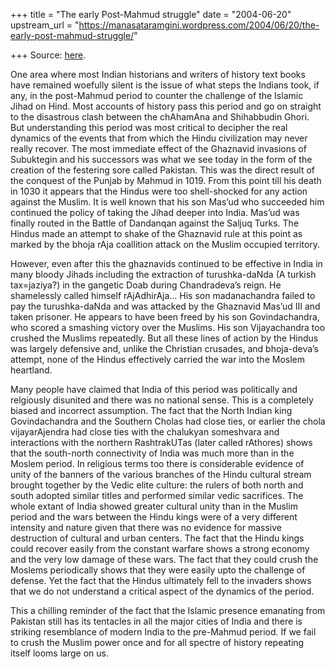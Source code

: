 +++
title = "The early Post-Mahmud struggle"
date = "2004-06-20"
upstream_url = "https://manasataramgini.wordpress.com/2004/06/20/the-early-post-mahmud-struggle/"

+++
Source: [here](https://manasataramgini.wordpress.com/2004/06/20/the-early-post-mahmud-struggle/).

One area where most Indian historians and writers of history text books have remained woefully silent is the issue of what steps the Indians took, if any, in the post-Mahmud period to counter the challenge of the Islamic Jihad on Hind. Most accounts of history pass this period and go on straight to the disastrous clash between the chAhamAna and Shihabbudin Ghori. But understanding this period was most critical to decipher the real dynamics of the events that from which the Hindu civilization may never really recover. The most immediate effect of the Ghaznavid invasions of Subuktegin and his successors was what we see today in the form of the creation of the festering sore called Pakistan. This was the direct result of the conquest of the Punjab by Mahmud in 1019. From this point till his death in 1030 it appears that the Hindus were too shell-shocked for any action against the Muslim. It is well known that his son Mas’ud who succeeded him continued the policy of taking the Jihad deeper into India. Mas’ud was finally routed in the Battle of Dandanqan against the Saljuq Turks. The Hindus made an attempt to shake of the Ghaznavid rule at this point as marked by the bhoja rAja coallition attack on the Muslim occupied territory.

However, even after this the ghaznavids continued to be effective in India in many bloody Jihads including the extraction of turushka-daNda
(A turkish tax=jaziya?) in the gangetic Doab during Chandradeva’s reign.
He shamelessly called himself rAjAdhirAja… His son madanachandra failed to pay the turushka-daNda and was attacked by the Ghaznavid Mas’ud III and taken prisoner. He appears to have been freed by his son Govindachandra, who scored a smashing victory over the Muslims. His son Vijayachandra too crushed the Muslims repeatedly. But all these lines of action by the Hindus was largely defensive and, unlike the Christian crusades, and bhoja-deva’s attempt, none of the Hindus effectively carried the war into the Moslem heartland.

Many people have claimed that India of this period was politically and relgiously disunited and there was no national sense. This is a completely biased and incorrect assumption. The fact that the North Indian king Govindachandra and the Southern Cholas had close ties, or earlier the chola vijayarAjendra had close ties with the chalukyan someshvara and interactions with the northern RashtrakUTas (later called rAthores) shows that the south-north connectivity of India was much more than in the Moslem period. In religious terms too there is considerable evidence of unity of the banners of the various branches of the Hindu cultural stream brought together by the Vedic elite culture: the rulers of both north and south adopted similar titles and performed similar vedic sacrifices. The whole extant of India showed greater cultural unity than in the Muslim period and the wars between the Hindu kings were of a very different intensity and nature given that there was no evidence for massive destruction of cultural and urban centers. The fact that the Hindu kings could recover easily from the constant warfare shows a strong economy and the very low damage of these wars. The fact that they could crush the Moslems periodically shows that they were easily upto the challenge of defense. Yet the fact that the Hindus ultimately fell to the invaders shows that we do not understand a critical aspect of the dynamics of the period.

This a chilling reminder of the fact that the Islamic presence emanating from Pakistan still has its tentacles in all the major cities of India and there is striking resemblance of modern India to the pre-Mahmud period. If we fail to crush the Muslim power once and for all spectre of history repeating itself looms large on us.

